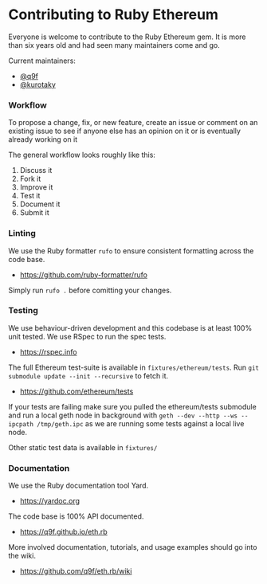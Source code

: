 # Contributing to Ruby Ethereum

Everyone is welcome to contribute to the Ruby Ethereum gem. It is
more than six years old and had seen many maintainers come and go.

Current maintainers:
* [@q9f](https://github.com/q9f)
* [@kurotaky](https://github.com/kurotaky)

### Workflow

To propose a change, fix, or new feature, create an issue or comment
on an existing issue to see if anyone else has an opinion on it or is
eventually already working on it

The general workflow looks roughly like this:

1. Discuss it
2. Fork it
3. Improve it
4. Test it
5. Document it
6. Submit it

### Linting

We use the Ruby formatter `rufo` to ensure consistent formatting across
the code base.
* <https://github.com/ruby-formatter/rufo>

Simply run `rufo .` before comitting your changes.

### Testing

We use behaviour-driven development and this codebase is at least 100%
unit tested. We use RSpec to run the spec tests.
* <https://rspec.info>

The full Ethereum test-suite is available in `fixtures/ethereum/tests`.
Run `git submodule update --init --recursive` to fetch it.
* <https://github.com/ethereum/tests>

If your tests are failing make sure you pulled the ethereum/tests 
submodule and run a local geth node in background with
`geth --dev --http --ws --ipcpath /tmp/geth.ipc` as we are running some tests
against a local live node.

Other static test data is available in `fixtures/`

### Documentation

We use the Ruby documentation tool Yard.
* <https://yardoc.org>

The code base is 100% API documented.
* <https://q9f.github.io/eth.rb>

More involved documentation, tutorials, and usage examples should go
into the wiki.
* <https://github.com/q9f/eth.rb/wiki>

